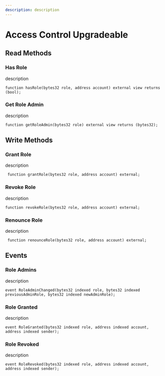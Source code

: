 ```yaml
---
description: description
---
```


# Access Control Upgradeable

## Read Methods

### Has Role

description

```solidity
function hasRole(bytes32 role, address account) external view returns (bool);
```

### Get Role Admin

description

```solidity
function getRoleAdmin(bytes32 role) external view returns (bytes32);
```

## Write Methods

### Grant Role

description

```solidity
 function grantRole(bytes32 role, address account) external;
```

### Revoke Role

description

```solidity
function revokeRole(bytes32 role, address account) external;
```

### Renounce Role&#x20;

description

```solidity
 function renounceRole(bytes32 role, address account) external;
```

## Events&#x20;

### Role Admins

description

```solidity
event RoleAdminChanged(bytes32 indexed role, bytes32 indexed previousAdminRole, bytes32 indexed newAdminRole);
```

### Role Granted&#x20;

description

```solidity
event RoleGranted(bytes32 indexed role, address indexed account, address indexed sender);
```

### Role Revoked

description

```solidity
event RoleRevoked(bytes32 indexed role, address indexed account, address indexed sender);
```
